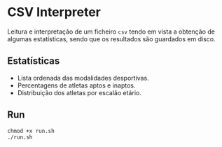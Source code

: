 # CSV Interpreter

Leitura e interpretação de um ficheiro `csv` tendo em vista a obtenção de algumas estatísticas, sendo que os resultados são guardados em disco.

## Estatísticas

- Lista ordenada das modalidades desportivas.
- Percentagens de atletas aptos e inaptos.
- Distribuição dos atletas por escalão etário.

## Run

```
chmod +x run.sh
./run.sh
```
